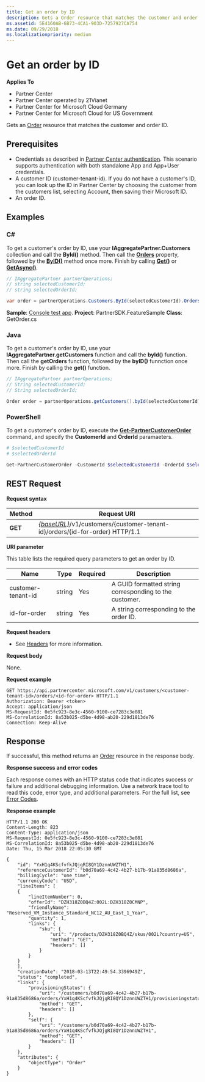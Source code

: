 ```yaml
---
title: Get an order by ID
description: Gets a Order resource that matches the customer and order ID.
ms.assetid: 5E4160AB-6B73-4CA1-903D-7257927CA754
ms.date: 09/29/2018
ms.localizationpriority: medium
---
```


# Get an order by ID

**Applies To**

- Partner Center
- Partner Center operated by 21Vianet
- Partner Center for Microsoft Cloud Germany
- Partner Center for Microsoft Cloud for US Government

Gets an [Order](order-resources.md) resource that matches the customer and order ID.

## <span id="Prerequisites"/><span id="prerequisites"/><span id="PREREQUISITES"/>Prerequisites

- Credentials as described in [Partner Center authentication](partner-center-authentication.md). This scenario supports authentication with both standalone App and App+User credentials.
- A customer ID (customer-tenant-id). If you do not have a customer's ID, you can look up the ID in Partner Center by choosing the customer from the customers list, selecting Account, then saving their Microsoft ID.
- An order ID.

## <span id="Examples"/><span id="examples"><span id="EXAMPLES"/>Examples

### C#

To get a customer's order by ID, use your **IAggregatePartner.Customers** collection and call the **ById()** method. Then call the [**Orders**](https://docs.microsoft.com/dotnet/api/microsoft.store.partnercenter.customers.icustomer.orders) property, followed by the [**ByID()**](https://docs.microsoft.com/dotnet/api/microsoft.store.partnercenter.orders.iordercollection.byid) method once more. Finish by calling [**Get()**](https://docs.microsoft.com/dotnet/api/microsoft.store.partnercenter.orders.iorder.get) or [**GetAsync()**](https://docs.microsoft.com/dotnet/api/microsoft.store.partnercenter.orders.iorder.getasync).

```csharp
// IAggregatePartner partnerOperations;
// string selectedCustomerId;
// string selectedOrderId;

var order = partnerOperations.Customers.ById(selectedCustomerId).Orders.ById(selectedOrderId).Get();
```

**Sample**: [Console test app](console-test-app.md). **Project**: PartnerSDK.FeatureSample **Class**: GetOrder.cs

### Java

To get a customer's order by ID, use your **IAggregatePartner.getCustomers** function and call the **byId()** function. Then call the **getOrders** function, followed by the **byID()** funnction once more. Finish by calling the **get()** function.

```java
// IAggregatePartner partnerOperations;
// String selectedCustomerId;
// String selectedOrderId;

Order order = partnerOperations.getCustomers().byId(selectedCustomerId).getOrders().byId(selectedOrderId).get();
```

### PowerShell

To get a customer's order by ID, execute the [**Get-PartnerCustomerOrder**](https://github.com/Microsoft/Partner-Center-PowerShell/blob/master/docs/help/Get-PartnerCustomerOrder.md) command, and specify the **CustomerId** and **OrderId** paramaeters.

```powershell 
# $selectedCustomerId
# $selectedOrderId

Get-PartnerCustomerOrder -CustomerId $selectedCustomerId -OrderId $selectedOrderId
```

## <span id="REST_Request"/><span id="rest_request"/><span id="REST_REQUEST"/>REST Request

**Request syntax**

| Method  | Request URI                                                                                                  |
|---------|--------------------------------------------------------------------------------------------------------------|
| **GET** | [*{baseURL}*](partner-center-rest-urls.md)/v1/customers/{customer-tenant-id}/orders/{id-for-order} HTTP/1.1  |

 

**URI parameter**

This table lists the required query parameters to get an order by ID.

| Name                   | Type     | Required | Description                                            |
|------------------------|----------|----------|--------------------------------------------------------|
| customer-tenant-id     | string   | Yes      | A GUID formatted string corresponding to the customer. |
| id-for-order           | string   | Yes      | A string corresponding to the order ID.                |

 

**Request headers**

- See [Headers](headers.md) for more information.

**Request body**

None.

**Request example**

```http
GET https://api.partnercenter.microsoft.com/v1/customers/<customer-tenant-id>/orders/<id-for-order> HTTP/1.1
Authorization: Bearer <token>
Accept: application/json
MS-RequestId: 0e5fc923-8e3c-4560-9100-ce7283c3e081
MS-CorrelationId: 8a53b025-d5be-4d98-ab20-229d1813de76
Connection: Keep-Alive
```

## <span id="Response"/><span id="response"/><span id="RESPONSE"/>Response

If successful, this method returns an [Order](order-resources.md) resource in the response body.

**Response success and error codes**

Each response comes with an HTTP status code that indicates success or failure and additional debugging information. Use a network trace tool to read this code, error type, and additional parameters. For the full list, see [Error Codes](error-codes.md).

**Response example**

```http
HTTP/1.1 200 OK
Content-Length: 823
Content-Type: application/json
MS-RequestId: 0e5fc923-8e3c-4560-9100-ce7283c3e081
MS-CorrelationId: 8a53b025-d5be-4d98-ab20-229d1813de76
Date: Thu, 15 Mar 2018 22:05:30 GMT

{
    "id": "YxH1q4KScfvfkJQjgRI8QY1DznnUWZTH1",
    "referenceCustomerId": "b0d70a69-4c42-4b27-b17b-91a835d8686a",
    "billingCycle": "one_time",
    "currencyCode": "USD",
    "lineItems": [
    {
        "lineItemNumber": 0,
        "offerId": "DZH318Z0BQ4Z:002L:DZH318Z0CMNP",
        "friendlyName": "Reserved_VM_Instance_Standard_NC12_AU_East_1_Year",
        "quantity": 1,
        "links": {
            "sku": {
                "uri": "/products/DZH318Z0BQ4Z/skus/002L?country=US",
                "method": "GET",
                "headers": []
            }
        }
    }
    ],
    "creationDate": "2018-03-13T22:49:54.3396949Z",
    "status": "completed",
    "links": {
        "provisioningStatus": {
            "uri": "/customers/b0d70a69-4c42-4b27-b17b-91a835d8686a/orders/YxH1q4KScfvfkJQjgRI8QY1DznnUWZTH1/provisioningstatus",
            "method": "GET",
            "headers": []
        },
        "self": {
            "uri": "/customers/b0d70a69-4c42-4b27-b17b-91a835d8686a/orders/YxH1q4KScfvfkJQjgRI8QY1DznnUWZTH1",
            "method": "GET",
            "headers": []
        }
    },
    "attributes": {
        "objectType": "Order"
    }
}
```
